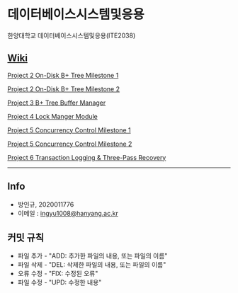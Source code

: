 # 데이터베이스시스템및응용

한양대학교 데이터베이스시스템및응용(ITE2038)

## [Wiki](https://github.com/ingyu1008/ITE2038/wiki)

[Project 2 On-Disk B+ Tree Milestone 1](https://github.com/ingyu1008/ITE2038/wiki/Project-2-Milestone-1)

[Project 2 On-Disk B+ Tree Milestone 2](https://github.com/ingyu1008/ITE2038/wiki/Project-2-Milestone-2)

[Project 3 B+ Tree Buffer Manager](https://github.com/ingyu1008/ITE2038/wiki/Project-3)

[Project 4 Lock Manger Module](https://github.com/ingyu1008/ITE2038/wiki/Project-4)

[Project 5 Concurrency Control Milestone 1](https://github.com/ingyu1008/ITE2038/wiki/Project-5-Milestone-1)

[Project 5 Concurrency Control Milestone 2](https://github.com/ingyu1008/ITE2038/wiki/Project-5-Milestone-2)

[Project 6 Transaction Logging & Three-Pass Recovery](https://github.com/ingyu1008/ITE2038/wiki/Project-6)


---
## Info  
- 방인규, 2020011776  
- 이메일 : ingyu1008@hanyang.ac.kr  

## 커밋 규칙  
- 파일 추가 - "ADD: 추가한 파일의 내용, 또는 파일의 이름"  
- 파일 삭제 - "DEL: 삭제한 파일의 내용, 또는 파일의 이름"
- 오류 수정 - "FIX: 수정된 오류"  
- 파일 수정 - "UPD: 수정한 내용"  
